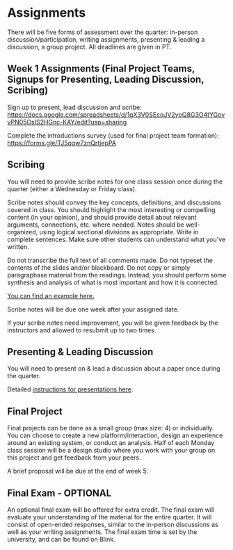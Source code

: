 # Assignments

There will be five forms of assessment over the quarter: in-person discussion/participation, writing assignments, presenting & leading a discussion, a group project. All deadlines are given in PT.

<!--
## Writing Assignments

You will need to submit critiques each week of the quarter, until you receive at least three "A" grades on your critiques. Once you have submitted three "A" quality critiques, you have indicated your mastery and may stop submitting them.   

Detailed [instructions for critiques here](https://kristenvaccaro.github.io/antisocial-computing/critiques.html).  

Writing assignments will be due at 5PM Friday, every week.  
-->

## Week 1 Assignments (Final Project Teams, Signups for Presenting, Leading Discussion, Scribing)  

Sign up to present, lead discussion and scribe: https://docs.google.com/spreadsheets/d/1qX3V0SEcqJV2yoQ8G3O4tYGovvPN05OsIS2HGnc-KAY/edit?usp=sharing  

Complete the introductions survey (used for final project team formation): https://forms.gle/TJ5qqw7znQrtjepPA  

## Scribing

You will need to provide scribe notes for one class session once during the quarter (either a Wednesday or Friday class).    

Scribe notes should convey the key concepts, definitions, and discussions covered in class. You should highlight the most interesting or compelling content (in your opinion), and should provide detail about relevant arguments, connections, etc. where needed. Notes should be well-organized, using logical sectional divisions as appropriate. Write in complete sentences. Make sure other students can understand what you've written.

Do not transcribe the full text of all comments made. Do not typeset the contents of the slides and/or blackboard. Do not copy or simply paragraphase material from the readings. Instead, you should perform some synthesis and analysis of what is most important and how it is connected.

[You can find an example here.](https://docs.google.com/document/d/1xnyh6LR37LNxcXigP8CcUX3-HTtBg5OymjAhmnnJtcM/edit?usp=sharing)

Scribe notes will be due one week after your assigned date.  

If your scribe notes need improvement, you will be given feedback by the instructors and allowed to resubmit up to two times. 

## Presenting & Leading Discussion

You will need to present on & lead a discussion about a paper once during the quarter.  

Detailed [instructions for presentations here](https://kristenvaccaro.github.io/antisocial-computing/discussions.html).  


## Final Project

Final projects can be done as a small group (max size: 4) or individually. You can choose to create a new platform/interaction, design an experience around an existing system, or conduct an analysis. Half of each Monday class session will be a design studio where you work with your group on this project and get feedback from your peers. 

A brief proposal will be due at the end of week 5.  


## Final Exam - OPTIONAL

An optional final exam will be offered for extra credit. The final exam will evaluate your understanding of the material for the entire quarter. It will consist of open-ended responses, similar to the in-person discussions as well as your writing assignments. The final exam time is set by the university, and can be found on Blink.  
